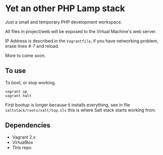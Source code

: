 # Yet an other PHP Lamp stack

Just a small and temporary PHP development workspace.

All files in project/web will be exposed to the Virtual Machine's web server.

IP Address is described in the `Vagrantfile`, if you have networking problem, erase lines 4-7 and reload.

More to come soon.


## To use

To boot, or stop working.

    vagrant up
    vagrant halt

First bootup is longer because it installs everything, see in 
file `saltstack/roots/salt/top.sls` this is where Salt stack starts working from.


## Dependencies

* Vagrant 2.x
* VirtualBox
* This repo
